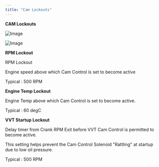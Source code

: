 ```yaml
---
title: "Cam Lockouts"
---
```


**CAM Lockouts**


![Image](</lib/VVT 1.jpg>)


![Image](</lib/VVT 2.jpg>)


**RPM Lockout**&nbsp;


RPM Lockout


Engine speed above which Cam Control is set to become active


Typical : 500 RPM



**Engine Temp Lockout**


Engine Temp above which Cam Control is set to become active.


Typical : 60 degC



**VVT Startup Lockout**


Delay timer from Crank RPM Exit before VVT Cam Control is permitted to become active.&nbsp;


This setting helps prevent the Cam Control Solenoid "Rattling" at startup due to low oil pressure.


Typical : 500 RPM

